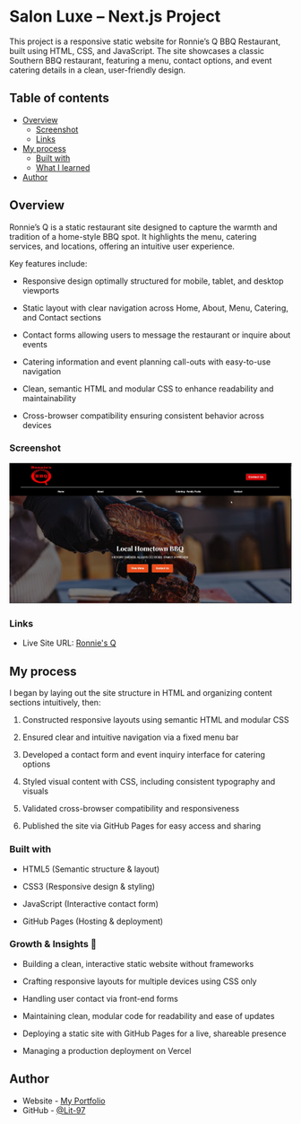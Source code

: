 # Salon Luxe – Next.js Project

This project is a responsive static website for Ronnie’s Q BBQ Restaurant, built using HTML, CSS, and JavaScript. The site showcases a classic Southern BBQ restaurant, featuring a menu, contact options, and event catering details in a clean, user-friendly design.

## Table of contents

- [Overview](#overview)
  - [Screenshot](#screenshot)
  - [Links](#links)
- [My process](#my-process)
  - [Built with](#built-with)
  - [What I learned](#what-i-learned)
- [Author](#author)


## Overview
Ronnie’s Q is a static restaurant site designed to capture the warmth and tradition of a home-style BBQ spot. It highlights the menu, catering services, and locations, offering an intuitive user experience.

Key features include:

- Responsive design optimally structured for mobile, tablet, and desktop viewports

- Static layout with clear navigation across Home, About, Menu, Catering, and Contact sections

- Contact forms allowing users to message the restaurant or inquire about events

- Catering information and event planning call-outs with easy-to-use navigation

- Clean, semantic HTML and modular CSS to enhance readability and maintainability

- Cross-browser compatibility ensuring consistent behavior across devices


### Screenshot

![Screenshot of Salon Luxe](./img/ronniesqss.jpg)


### Links

- Live Site URL: [Ronnie's Q](https://lit-97.github.io/ronniesq/)


## My process
I began by laying out the site structure in HTML and organizing content sections intuitively, then:

1. Constructed responsive layouts using semantic HTML and modular CSS

2. Ensured clear and intuitive navigation via a fixed menu bar

3. Developed a contact form and event inquiry interface for catering options

4. Styled visual content with CSS, including consistent typography and visuals

5. Validated cross-browser compatibility and responsiveness

6. Published the site via GitHub Pages for easy access and sharing


### Built with

- HTML5 (Semantic structure & layout)

- CSS3 (Responsive design & styling)

- JavaScript (Interactive contact form)

- GitHub Pages (Hosting & deployment)

### Growth & Insights 🌱

- Building a clean, interactive static website without frameworks

- Crafting responsive layouts for multiple devices using CSS only

- Handling user contact via front-end forms

- Maintaining clean, modular code for readability and ease of updates

- Deploying a static site with GitHub Pages for a live, shareable presence

- Managing a production deployment on Vercel


## Author

- Website - [My Portfolio](https://lit-97.github.io/portfolio/)
- GitHub  - [@Lit-97](https://github.com/Lit-97)
